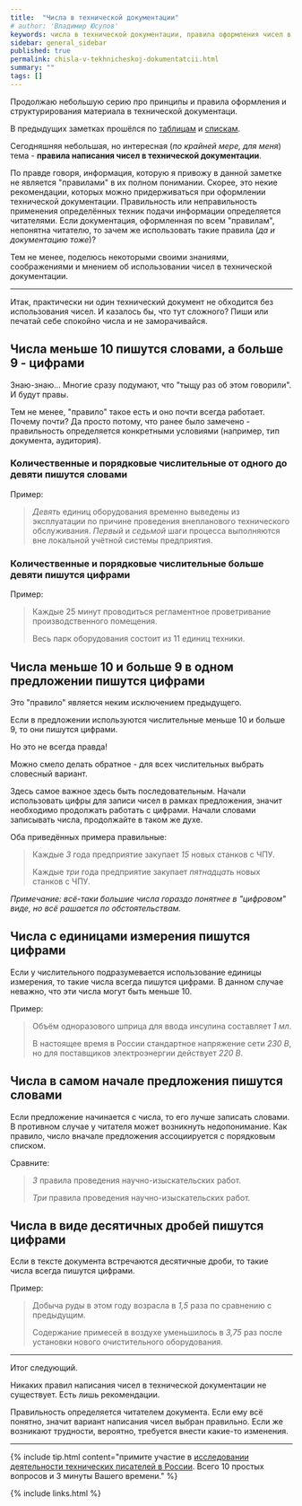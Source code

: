 ```yaml
---
title:  "Числа в технической документации"
# author: 'Владимир Юсупов'
keywords: числа в технической документации, правила оформления чисел в технической документации, правила написания чисел в технической документации, как писать числа в документации, техписатель, технический писатель москва, заметки техписателя, блог технического писателя
sidebar: general_sidebar
published: true
permalink: chisla-v-tekhnicheskoj-dokumentatcii.html
summary: ""
tags: []
---
```


Продолжаю небольшую серию про принципы и правила оформления и структурирования материала в технической документаци. 

В предыдущих заметках прошёлся по [таблицам](https://techwritex.ru/tablitcy-v-dokumentatcii.html) и [спискам](https://techwritex.ru/spiski-v-dokumentatcii.html). 

Сегодняшняя небольшая, но интересная (*по крайней мере, для меня*) тема - **правила написания чисел в технической документации**.  

По правде говоря, информация, которую я привожу в данной заметке не является "правилами" в их полном понимании. Скорее, это некие рекомендации, которых можно придерживаться при оформлении технической документации. Правильность или неправильность  применения определённых техник подачи информации определяется читателями. Если документация, оформленная по всем "правилам", непонятна читателю, то зачем же использовать такие правила (*да и документацию тоже*)?

Тем не менее, поделюсь некоторыми своими знаниями, соображениями и мнением об использовании чисел в технической документации.

***

Итак, практически ни один технический документ не обходится без использования чисел. И казалось бы, что тут сложного? Пиши или печатай себе спокойно числа и не заморачивайся.

## Числа меньше 10 пишутся словами, а больше 9 - цифрами

Знаю-знаю... Многие сразу подумают, что "тыщу раз об этом говорили". И будут правы.

Тем не менее, "правило" такое есть и оно почти всегда работает. Почему почти? Да просто потому, что ранее было замечено - правильность определяется конкретными условиями (например, тип документа, аудитория).

### Количественные и порядковые числительные от одного до девяти пишутся словами

Пример:

> *Девять* единиц оборудования временно выведены из эксплуатации по причине проведения внепланового технического обслуживания.
> *Первый* и *седьмой* шаги процесса выполняются вне локальной учётной системы предприятия.

### Количественные и порядковые числительные больше девяти пишутся цифрами

Пример:

> Каждые 25 минут проводиться регламентное проветривание производственного помещения.
>
> Весь парк оборудования состоит из 11 единиц техники.

## Числа меньше 10 и больше 9 в одном предложении пишутся цифрами

Это "правило" является неким исключением предыдущего. 

Если в предложении используются числительные меньше 10 и больше 9, то они пишутся цифрами. 

Но это не всегда правда! 

Можно смело делать обратное - для всех числительных выбрать словесный вариант.  

Здесь самое важное здесь быть последовательным. Начали использовать цифры для записи чисел в рамках предложения, значит необходимо продолжать работать с цифрами. Начали словами записывать числа, продолжайте в таком же духе. 

Оба приведённых примера правильные:

> Каждые *3* года предприятие закупает *15* новых станков с ЧПУ.
>
> Каждые *три* года предприятие закупает *пятнадцать* новых станков с ЧПУ.

*Примечание: всё-таки большие числа гораздо понятнее в "цифровом" виде, но всё рашается по обстоятельствам.*

## Числа с единицами измерения пишутся цифрами

Если у числительного подразумевается использование единицы измерения, то такие числа всегда пишутся цифрами. В данном случае неважно, что эти числа могут быть меньше 10.

Пример:

> Объём одноразового шприца для ввода инсулина составляет *1 мл*.
>
> В настоящее время в России стандартное напряжение сети *230 В*, но для поставщиков электроэнергии действует *220 В*.

## Числа в самом начале предложения пишутся словами

Если предложение начинается с числа, то его лучше записать словами. В противном случае у читателя может возникнуть недопонимание. Как правило, число вначале предложения ассоциируется с порядковым списком.

Сравните:

> *3* правила проведения научно-изыскательских работ.
>
> *Три* правила проведения научно-изыскательских работ.

## Числа в виде десятичных дробей пишутся цифрами

Если в тексте документа встречаются десятичные дроби, то такие числа всегда пишутся цифрами.

Пример:

> Добыча руды в этом году возрасла в *1,5* раза по сравнению с предыдущим.
>
> Содержание примесей в воздухе уменьшилось в *3,75* раз после установки нового очистительного оборудования.

***

Итог следующий.

Никаких правил написания чисел в технической документации не существует. Есть лишь рекомендации.

Правильность определяется читателем документа. Если ему всё понятно, значит вариант написания чисел выбран правильно. Если же возникают трудности, вероятно, требуется внести какие-то изменения. 

***

{% include tip.html content="примите участие в [исследовании деятельности технических писателей в России](https://techwritex.ru/survey.html). Всего 10 простых вопросов и 3 минуты Вашего времени." %}

{% include links.html %}
